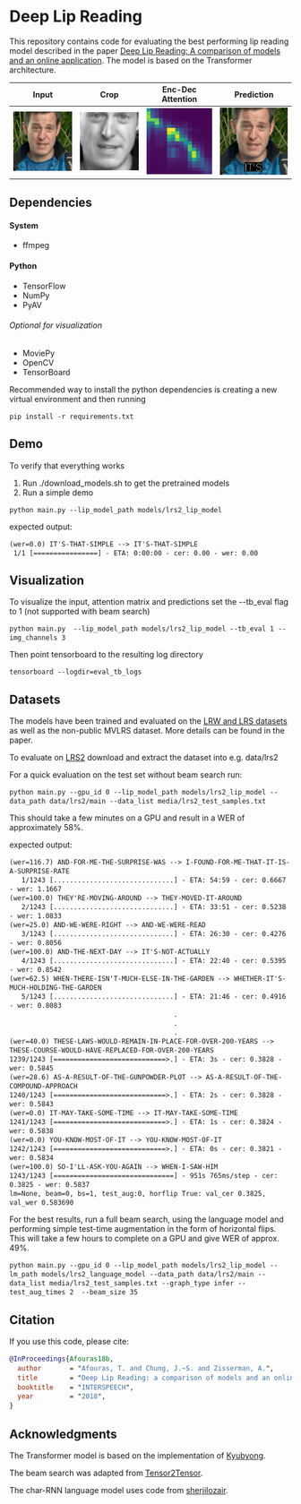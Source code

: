 # Deep Lip Reading

This repository contains code for evaluating the best performing lip reading model described in the  paper
[Deep Lip Reading: A comparison of models and an online application](http://www.robots.ox.ac.uk/~vgg/publications/2018/Afouras18b/afouras18b.pdf).
The model is based on the Transformer architecture.

<!---
-->


Input| Crop |Enc-Dec Attention| Prediction
--|--|--|--
![alt text](media/teaser/1-video_input.gif )|![alt text](media/teaser/2-input_to_resnet_160.gif )|![alt text](media/teaser/3-attention.png ) | ![alt text](media/teaser/4-subs.gif)


## Dependencies

#### System 
* ffmpeg

#### Python 
* TensorFlow
* NumPy
* PyAV
###### Optional for visualization
* MoviePy
* OpenCV
* TensorBoard

Recommended way to install the python dependencies is creating a new virtual environment and then running 

```
pip install -r requirements.txt
```

## Demo

To verify that everything works 
1. Run ./download_models.sh to get the pretrained models 
2. Run a simple demo

```
python main.py --lip_model_path models/lrs2_lip_model 
```

expected output:
```console
(wer=0.0) IT'S-THAT-SIMPLE --> IT'S-THAT-SIMPLE
 1/1 [================] - ETA: 0:00:00 - cer: 0.00 - wer: 0.00
```

## Visualization
To visualize the input, attention matrix and predictions set the --tb_eval flag to 1 (not supported with beam search)
```
python main.py  --lip_model_path models/lrs2_lip_model --tb_eval 1 --img_channels 3
```
Then point tensorboard to the resulting log directory
```
tensorboard --logdir=eval_tb_logs
```

## Datasets
The models have been trained and evaluated on the [LRW and LRS datasets](http://www.robots.ox.ac.uk/~vgg/data/lip_reading/) 
as well as the non-public MVLRS dataset. More details can be found in the paper.

To evaluate on [LRS2](http://www.robots.ox.ac.uk/~vgg/data/lip_reading/lrs2.html) 
download and extract the dataset into e.g. data/lrs2

For a quick evaluation on the test set without beam search run:
```
python main.py --gpu_id 0 --lip_model_path models/lrs2_lip_model --data_path data/lrs2/main --data_list media/lrs2_test_samples.txt 
```
This should take a few minutes on a GPU and result in a WER of approximately 58%.

expected output:
```console
(wer=116.7) AND-FOR-ME-THE-SURPRISE-WAS --> I-FOUND-FOR-ME-THAT-IT-IS-A-SURPRISE-RATE
   1/1243 [..............................] - ETA: 54:59 - cer: 0.6667 - wer: 1.1667
(wer=100.0) THEY'RE-MOVING-AROUND --> THEY-MOVED-IT-AROUND
   2/1243 [..............................] - ETA: 33:51 - cer: 0.5238 - wer: 1.0833
(wer=25.0) AND-WE-WERE-RIGHT --> AND-WE-WERE-READ
   3/1243 [..............................] - ETA: 26:30 - cer: 0.4276 - wer: 0.8056
(wer=100.0) AND-THE-NEXT-DAY --> IT'S-NOT-ACTUALLY
   4/1243 [..............................] - ETA: 22:40 - cer: 0.5395 - wer: 0.8542
(wer=62.5) WHEN-THERE-ISN'T-MUCH-ELSE-IN-THE-GARDEN --> WHETHER-IT'S-MUCH-HOLDING-THE-GARDEN
   5/1243 [..............................] - ETA: 21:46 - cer: 0.4916 - wer: 0.8083
                                         .
                                         .
                                         .
(wer=40.0) THESE-LAWS-WOULD-REMAIN-IN-PLACE-FOR-OVER-200-YEARS --> THESE-COURSE-WOULD-HAVE-REPLACED-FOR-OVER-200-YEARS
1239/1243 [============================>.] - ETA: 3s - cer: 0.3828 - wer: 0.5845
(wer=28.6) AS-A-RESULT-OF-THE-GUNPOWDER-PLOT --> AS-A-RESULT-OF-THE-COMPOUND-APPROACH
1240/1243 [============================>.] - ETA: 2s - cer: 0.3828 - wer: 0.5843
(wer=0.0) IT-MAY-TAKE-SOME-TIME --> IT-MAY-TAKE-SOME-TIME
1241/1243 [============================>.] - ETA: 1s - cer: 0.3824 - wer: 0.5838
(wer=0.0) YOU-KNOW-MOST-OF-IT --> YOU-KNOW-MOST-OF-IT
1242/1243 [============================>.] - ETA: 0s - cer: 0.3821 - wer: 0.5834
(wer=100.0) SO-I'LL-ASK-YOU-AGAIN --> WHEN-I-SAW-HIM
1243/1243 [==============================] - 951s 765ms/step - cer: 0.3825 - wer: 0.5837
lm=None, beam=0, bs=1, test_aug:0, horflip True: val_cer 0.3825, val_wer 0.583690

```

For the best results, run a full beam search, using the language model
and performing simple test-time augmentation in the form of horizontal flips.
This will take a few hours to complete on a GPU and give WER of approx. 49%. 
```
python main.py --gpu_id 0 --lip_model_path models/lrs2_lip_model --lm_path models/lrs2_language_model --data_path data/lrs2/main --data_list media/lrs2_test_samples.txt --graph_type infer --test_aug_times 2  --beam_size 35
```

<!---
## Visual frontend
The visual frontend can be used to extract powerful visual representaitons.
-->


## Citation
If you use this code, please cite:

```bibtex
@InProceedings{Afouras18b,
  author       = "Afouras, T. and Chung, J.~S. and Zisserman, A.",
  title        = "Deep Lip Reading: a comparison of models and an online application",
  booktitle    = "INTERSPEECH",
  year         = "2018",
}
```


## Acknowledgments
The Transformer model is based on the implementation of [Kyubyong](https://github.com/Kyubyong/transformer).

The beam search was adapted from [Tensor2Tensor](https://github.com/tensorflow/tensor2tensor/blob/master/tensor2tensor/utils/beam_search.py).

The char-RNN language model uses code from [sherjilozair](https://github.com/sherjilozair/char-rnn-tensorflow).
